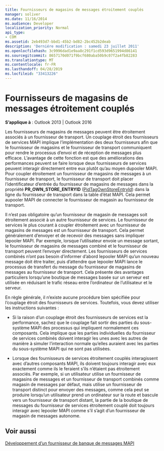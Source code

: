 ```yaml
---
title: Fournisseurs de magasins de messages étroitement couplés
manager: soliver
ms.date: 11/16/2014
ms.audience: Developer
localization_priority: Normal
api_type:
- COM
ms.assetid: 2eb493d7-bbd1-45b2-bd82-2bc452b2deab
description: 'Derniére modification : samedi 23 juillet 2011'
ms.openlocfilehash: 3c9996dad1e9aa8c291f1cd593d9651994d86141
ms.sourcegitcommit: 8657170d071f9bcf680aba50b9c07f2a4fb82283
ms.translationtype: MT
ms.contentlocale: fr-FR
ms.lasthandoff: 04/28/2019
ms.locfileid: "33413226"
---
```

# <a name="tightly-coupled-message-store-providers"></a>Fournisseurs de magasins de messages étroitement couplés

  
  
**S’applique à** : Outlook 2013 | Outlook 2016 
  
Les fournisseurs de magasins de messages peuvent être étroitement associés à un fournisseur de transport. Un couplage étroit des fournisseurs de services MAPI implique l’implémentation des deux fournisseurs afin que le fournisseur de magasins et le fournisseur de transport communiquent pour rendre le processus d’envoi et de réception de messages plus efficace. L’avantage de cette fonction est que des améliorations des performances peuvent se faire lorsque deux fournisseurs de services peuvent interagir directement entre eux plutôt qu’au moyen dupooler MAPI. Pour coupler étroitement un fournisseur de magasins de messages à un fournisseur de transport, le fournisseur de transport doit placer l’identificateur d’entrée du fournisseur de magasins de messages dans la propriété **PR_OWN_STORE_ENTRYID** ([PidTagOwnStoreEntryId](pidtagownstoreentryid-canonical-property.md)) dans la ligne du fournisseur de transport dans la table d’état MAPI. Cela permet aupooler MAPI de connecter le fournisseur de magasin au fournisseur de transport.
  
Il n’est pas obligatoire qu’un fournisseur de magasin de messages soit étroitement associé à un autre fournisseur de services. Le fournisseur de services le plus courant à coupler étroitement avec un fournisseur de magasins de messages est un fournisseur de transport. Cela permet généralement d’envoyer et de recevoir des messages sans impliquer lepooler MAPI. Par exemple, lorsque l’utilisateur envoie un message sortant, le fournisseur de magasins de messages combiné et le fournisseur de transport peuvent l’envoyer directement. Les fournisseurs de services combinés n’ont pas besoin d’informer d’abord lepooler MAPI qu’un nouveau message doit être traiter, puis d’attendre que lepooler MAPI lance le processus de transfert du message du fournisseur de magasins de messages au fournisseur de transport. Cela présente des avantages particuliers lorsqu’une boutique de messages basée sur un serveur est utilisée en réduisant le trafic réseau entre l’ordinateur de l’utilisateur et le serveur.
  
En règle générale, il n’existe aucune procédure bien spécifiée pour l’couplage étroit des fournisseurs de services. Toutefois, vous devez utiliser les instructions suivantes :
  
- Si la raison d’un couplage étroit des fournisseurs de services est la performance, sachez que le couplage fait sortir des parties du sous-système MAPI des processus qui impliquent normalement ces composants. Cela implique que les parties individuelles du fournisseur de services combinés doivent interagir les unes avec les autres de manière à simuler l’interaction normale qu’elles auraient avec les parties du sous-système MAPI qui ne sont pas utilisées.
    
- Lorsque des fournisseurs de services étroitement couplés interagissent avec d’autres composants MAPI, ils doivent toujours interagir avec eux exactement comme ils le feraient s’ils n’étaient pas étroitement associés. Par exemple, si un utilisateur utilise un fournisseur de magasins de messages et un fournisseur de transport combinés comme magasin de messages par défaut, mais utilise un fournisseur de transport distinct pour envoyer des messages, comme cela peut se produire lorsqu’un utilisateur prend un ordinateur sur la route et bascule vers un fournisseur de transport distant, la partie de la boutique de messages du fournisseur de services étroitement couplé doit toujours interagir avec lepooler MAPI comme s’il s’agit d’un fournisseur de magasin de messages autonome.
    
## <a name="see-also"></a>Voir aussi



[Développement d’un fournisseur de banque de messages MAPI](developing-a-mapi-message-store-provider.md)

